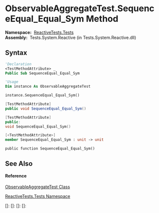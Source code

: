 # ObservableAggregateTest.SequenceEqual\_Equal\_Sym Method

**Namespace:**  [ReactiveTests.Tests](ReactiveTests.Tests\ReactiveTests.Tests.md)  
**Assembly:**  Tests.System.Reactive (in Tests.System.Reactive.dll)

## Syntax

```vb
'Declaration
<TestMethodAttribute> _
Public Sub SequenceEqual_Equal_Sym
```

```vb
'Usage
Dim instance As ObservableAggregateTest

instance.SequenceEqual_Equal_Sym()
```

```csharp
[TestMethodAttribute]
public void SequenceEqual_Equal_Sym()
```

```c++
[TestMethodAttribute]
public:
void SequenceEqual_Equal_Sym()
```

```fsharp
[<TestMethodAttribute>]
member SequenceEqual_Equal_Sym : unit -> unit 
```

```jscript
public function SequenceEqual_Equal_Sym()
```

## See Also

#### Reference

[ObservableAggregateTest Class](ObservableAggregateTest\ObservableAggregateTest.md)

[ReactiveTests.Tests Namespace](ReactiveTests.Tests\ReactiveTests.Tests.md)

[]: 
[]: 
[]: 
[]: 